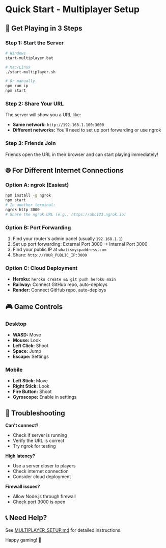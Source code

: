 # Quick Start - Multiplayer Setup

## 🚀 Get Playing in 3 Steps

### Step 1: Start the Server
```bash
# Windows
start-multiplayer.bat

# Mac/Linux
./start-multiplayer.sh

# Or manually
npm run ip
npm start
```

### Step 2: Share Your URL
The server will show you a URL like:
- **Same network:** `http://192.168.1.100:3000`
- **Different networks:** You'll need to set up port forwarding or use ngrok

### Step 3: Friends Join
Friends open the URL in their browser and can start playing immediately!

## 🌐 For Different Internet Connections

### Option A: ngrok (Easiest)
```bash
npm install -g ngrok
npm start
# In another terminal:
ngrok http 3000
# Share the ngrok URL (e.g., https://abc123.ngrok.io)
```

### Option B: Port Forwarding
1. Find your router's admin panel (usually `192.168.1.1`)
2. Set up port forwarding: External Port 3000 → Internal Port 3000
3. Find your public IP at `whatismyipaddress.com`
4. Share: `http://YOUR_PUBLIC_IP:3000`

### Option C: Cloud Deployment
- **Heroku:** `heroku create && git push heroku main`
- **Railway:** Connect GitHub repo, auto-deploys
- **Render:** Connect GitHub repo, auto-deploys

## 🎮 Game Controls

### Desktop
- **WASD:** Move
- **Mouse:** Look
- **Left Click:** Shoot
- **Space:** Jump
- **Escape:** Settings

### Mobile
- **Left Stick:** Move
- **Right Stick:** Look
- **Fire Button:** Shoot
- **Gyroscope:** Enable in settings

## 🔧 Troubleshooting

**Can't connect?**
- Check if server is running
- Verify the URL is correct
- Try ngrok for testing

**High latency?**
- Use a server closer to players
- Check internet connection
- Consider cloud deployment

**Firewall issues?**
- Allow Node.js through firewall
- Check port 3000 is open

## 📞 Need Help?

See [MULTIPLAYER_SETUP.md](MULTIPLAYER_SETUP.md) for detailed instructions.

Happy gaming! 🎯 